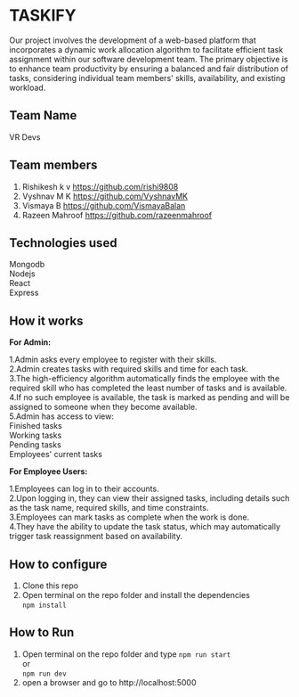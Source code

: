# TASKIFY

Our project involves the development of a web-based platform that incorporates a dynamic work allocation algorithm to facilitate efficient task assignment within our software development team. The primary objective is to enhance team productivity by ensuring a balanced and fair distribution of tasks, considering individual team members' skills, availability, and existing workload.

## Team Name
  VR Devs

## Team members
1. Rishikesh k v     https://github.com/rishi9808
2. Vyshnav M K       https://github.com/VyshnavMK
3. Vismaya B         https://github.com/VismayaBalan
4. Razeen Mahroof    https://github.com/razeenmahroof
   

## Technologies used
Mongodb <br />
Nodejs <br />
React <br />
Express

## How it works
  **For Admin:**

1.Admin asks every employee to register with their skills. <br />
2.Admin creates tasks with required skills and time for each task. <br />
3.The high-efficiency algorithm automatically finds the employee with the required skill who has completed the least number of tasks and is available.<br />
4.If no such employee is available, the task is marked as pending and will be assigned to someone when they become available.<br />
5.Admin has access to view:<br />
    Finished tasks<br />
    Working tasks<br />
    Pending tasks<br />
    Employees' current tasks
    
  **For Employee Users:<br />**

1.Employees can log in to their accounts.<br />
2.Upon logging in, they can view their assigned tasks, including details such as the task name, required skills, and time constraints.<br />
3.Employees can mark tasks as complete when the work is done.<br />
4.They have the ability to update the task status, which may automatically trigger task reassignment based on availability.<br />


## How to configure
1. Clone this repo <br /> 
2. Open terminal on the repo folder and install the dependencies  <br /> 
`npm install`

## How to Run
1. Open terminal on the repo folder and type
`npm run start` <br />
or <br />
`npm run dev` <br />
2. open a browser and go to http://localhost:5000
<br />
